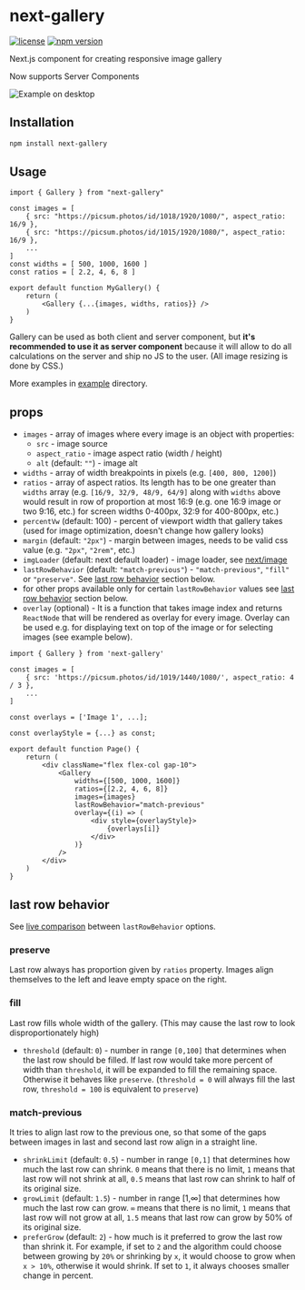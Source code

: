 # next-gallery

[![license](https://img.shields.io/badge/license-MIT-blue.svg)]()
[![npm version](https://img.shields.io/badge/npm-v2.0.0-brightgreen)](https://www.npmjs.com/package/next-gallery)

Next.js component for creating responsive image gallery

Now supports Server Components

![Example on desktop](assets/example_3.png?raw=true)

## Installation

```bash
npm install next-gallery
```

## Usage

```tsx
import { Gallery } from "next-gallery"

const images = [
    { src: "https://picsum.photos/id/1018/1920/1080/", aspect_ratio: 16/9 },
    { src: "https://picsum.photos/id/1015/1920/1080/", aspect_ratio: 16/9 },
    ...
]
const widths = [ 500, 1000, 1600 ]
const ratios = [ 2.2, 4, 6, 8 ]

export default function MyGallery() {
    return (
        <Gallery {...{images, widths, ratios}} />
    )
}
```

Gallery can be used as both client and server component, but **it's recommended to use it as server component** because it will allow to do all calculations on the server and ship no JS to the user. (All image resizing is done by CSS.)

More examples in [example](example) directory.

## props

-   `images` - array of images where every image is an object with properties:
    -   `src` - image source
    -   `aspect_ratio` - image aspect ratio (width / height)
    -   `alt` (default: `""`) - image alt
-   `widths` - array of width breakpoints in pixels (e.g. `[400, 800, 1200]`)
-   `ratios` - array of aspect ratios. Its length has to be one greater than `widths` array (e.g. `[16/9, 32/9, 48/9, 64/9]` along with `widths` above would result in row of proportion at most 16:9 (e.g. one 16:9 image or two 9:16, etc.) for screen widths 0-400px, 32:9 for 400-800px, etc.)
-   `percentVw` (default: 100) - percent of viewport width that gallery takes (used for image optimization, doesn't change how gallery looks)
-   `margin` (default: `"2px"`) - margin between images, needs to be valid css value (e.g. `"2px"`, `"2rem"`, etc.)
-   `imgLoader` (default: next default loader) - image loader, see [next/image](https://nextjs.org/docs/api-reference/next/image#loader)
-   `lastRowBehavior` (default: `"match-previous"`) - `"match-previous"`, `"fill"` or `"preserve"`. See [last row behavior](#last-row-behavior) section below.
-   for other props available only for certain `lastRowBehavior` values see [last row behavior](#last-row-behavior) section below.
-   `overlay` (optional) - It is a function that takes image index and returns `ReactNode` that will be rendered as overlay for every image. Overlay can be used e.g. for displaying text on top of the image or for selecting images (see example below).

```tsx
import { Gallery } from 'next-gallery'

const images = [
    { src: 'https://picsum.photos/id/1019/1440/1080/', aspect_ratio: 4 / 3 },
    ...
]

const overlays = ['Image 1', ...];

const overlayStyle = {...} as const;

export default function Page() {
    return (
        <div className="flex flex-col gap-10">
            <Gallery
                widths={[500, 1000, 1600]}
                ratios={[2.2, 4, 6, 8]}
                images={images}
                lastRowBehavior="match-previous"
                overlay={(i) => (
                    <div style={overlayStyle}>
                        {overlays[i]}
                    </div>
                )}
            />
        </div>
    )
}
```

## last row behavior

See [live comparison](https://next-gallery-demo.vercel.app/last-row-behavior) between `lastRowBehavior` options.

### preserve

Last row always has proportion given by `ratios` property. Images align themselves to the left and leave empty space on the right.

### fill

Last row fills whole width of the gallery. (This may cause the last row to look disproportionately high)

-   `threshold` (default: `0`) - number in range `[0,100]` that determines when the last row should be filled. If last row would take more percent of width than `threshold`, it will be expanded to fill the remaining space. Otherwise it behaves like `preserve`. (`threshold = 0` will always fill the last row, `threshold = 100` is equivalent to `preserve`)

### match-previous

It tries to align last row to the previous one, so that some of the gaps between images in last and second last row align in a straight line.

-   `shrinkLimit` (default: `0.5`) - number in range `[0,1]` that determines how much the last row can shrink. `0` means that there is no limit, `1` means that last row will not shrink at all, `0.5` means that last row can shrink to half of its original size.
-   `growLimit` (default: `1.5`) - number in range [1,∞] that determines how much the last row can grow. `∞` means that there is no limit, `1` means that last row will not grow at all, `1.5` means that last row can grow by 50% of its original size.
-   `preferGrow` (default: `2`) - how much is it preferred to grow the last row than shrink it. For example, if set to `2` and the algorithm could choose between growing by `20%` or shrinking by `x`, it would choose to grow when `x > 10%`, otherwise it would shrink. If set to `1`, it always chooses smaller change in percent.
